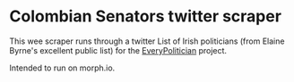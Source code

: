# Colombian Senators twitter scraper

This wee scraper runs through a twitter List of Irish politicians
(from Elaine Byrne's excellent public list) for the [EveryPolitician](http://everypolitician.org/) project.

Intended to run on morph.io.
